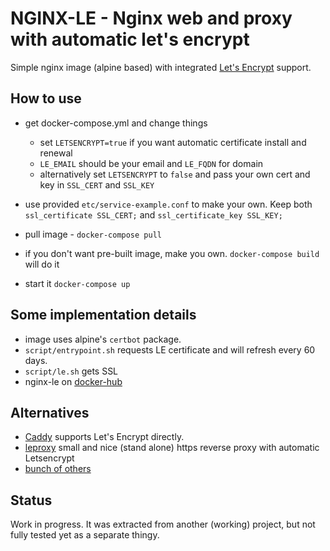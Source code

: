 # NGINX-LE - Nginx web and proxy with automatic let's encrypt

Simple nginx image (alpine based) with integrated [Let's Encrypt](https://letsencrypt.org) support.

## How to use

- get docker-compose.yml and change things
    - set `LETSENCRYPT=true` if you want automatic certificate install and renewal
    - `LE_EMAIL` should be your email and `LE_FQDN` for domain
    - alternatively set `LETSENCRYPT` to `false` and pass your own cert and key in `SSL_CERT` and `SSL_KEY`

- use provided `etc/service-example.conf` to make your own. Keep both `ssl_certificate SSL_CERT;` and `ssl_certificate_key SSL_KEY;`
- pull image - `docker-compose pull`
- if you don't want pre-built image, make you own. `docker-compose build` will do it
- start it `docker-compose up`

## Some implementation details

- image uses alpine's `certbot` package.
- `script/entrypoint.sh` requests LE certificate and will refresh every 60 days.
- `script/le.sh` gets SSL
- nginx-le on [docker-hub](https://hub.docker.com/r/umputun/nginx-le/)

## Alternatives
- [Caddy](https://caddyserver.com) supports Let's Encrypt directly.
- [leproxy](https://github.com/artyom/leproxy) small and nice (stand alone) https reverse proxy with automatic Letsencrypt
- [bunch of others](https://github.com/search?utf8=✓&q=nginx+lets+encrypt)

## Status

Work in progress. It was extracted from another (working) project, but not fully tested yet as a separate thingy.
